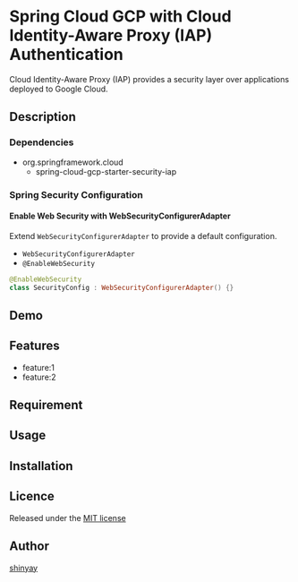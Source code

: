 # Spring Cloud GCP with Cloud Identity-Aware Proxy (IAP) Authentication

Cloud Identity-Aware Proxy (IAP) provides a security layer over applications deployed to Google Cloud.

## Description
### Dependencies
- org.springframework.cloud
  - spring-cloud-gcp-starter-security-iap

### Spring Security Configuration
#### Enable Web Security with **WebSecurityConfigurerAdapter**
Extend `WebSecurityConfigurerAdapter` to provide a default configuration.

- `WebSecurityConfigurerAdapter`
- `@EnableWebSecurity`

```kotlin
@EnableWebSecurity
class SecurityConfig : WebSecurityConfigurerAdapter() {}
```

## Demo

## Features

- feature:1
- feature:2

## Requirement

## Usage

## Installation

## Licence

Released under the [MIT license](https://gist.githubusercontent.com/shinyay/56e54ee4c0e22db8211e05e70a63247e/raw/34c6fdd50d54aa8e23560c296424aeb61599aa71/LICENSE)

## Author

[shinyay](https://github.com/shinyay)
